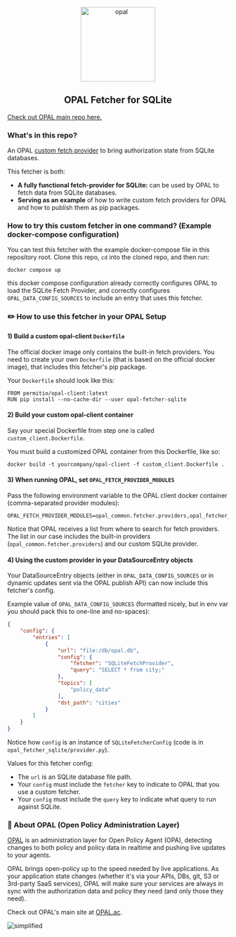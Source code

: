 <p  align="center">
 <img src="https://i.ibb.co/BGVBmMK/opal.png" height=170 alt="opal" border="0" />
</p>
<h2 align="center">
OPAL Fetcher for SQLite
</h2>

[Check out OPAL main repo here.](https://github.com/permitio/opal)

### What's in this repo?
An OPAL [custom fetch provider](https://docs.opal.ac/tutorials/write_your_own_fetch_provider) to bring authorization state from SQLite databases.

This fetcher is both:
- **A fully functional fetch-provider for SQLite:** can be used by OPAL to fetch data from SQLite databases.
- **Serving as an example** of how to write custom fetch providers for OPAL and how to publish them as pip packages.

### How to try this custom fetcher in one command? (Example docker-compose configuration)

You can test this fetcher with the example docker-compose file in this repository root. Clone this repo, `cd` into the cloned repo, and then run:
```
docker compose up
```
this docker compose configuration already correctly configures OPAL to load the SQLite Fetch Provider, and correctly configures `OPAL_DATA_CONFIG_SOURCES` to include an entry that uses this fetcher.

### ✏️ How to use this fetcher in your OPAL Setup

#### 1) Build a custom opal-client `Dockerfile`

The official docker image only contains the built-in fetch providers. You need to create your own `Dockerfile` (that is based on the official docker image), that includes this fetcher's pip package.

Your `Dockerfile` should look like this:
```
FROM permitio/opal-client:latest
RUN pip install --no-cache-dir --user opal-fetcher-sqlite
```

#### 2) Build your custom opal-client container
Say your special Dockerfile from step one is called `custom_client.Dockerfile`.

You must build a customized OPAL container from this Dockerfile, like so:
```
docker build -t yourcompany/opal-client -f custom_client.Dockerfile .
```

#### 3) When running OPAL, set `OPAL_FETCH_PROVIDER_MODULES`
Pass the following environment variable to the OPAL client docker container (comma-separated provider modules):
```
OPAL_FETCH_PROVIDER_MODULES=opal_common.fetcher.providers,opal_fetcher_sqlite.provider
```
Notice that OPAL receives a list from where to search for fetch providers.
The list in our case includes the built-in providers (`opal_common.fetcher.providers`) and our custom SQLite provider.

#### 4) Using the custom provider in your DataSourceEntry objects

Your DataSourceEntry objects (either in `OPAL_DATA_CONFIG_SOURCES` or in dynamic updates sent via the OPAL publish API) can now include this fetcher's config.

Example value of `OPAL_DATA_CONFIG_SOURCES` (formatted nicely, but in env var you should pack this to one-line and no-spaces):
```json
{
    "config": {
        "entries": [
            {
                "url": "file:/db/opal.db",
                "config": {
                    "fetcher": "SQLiteFetchProvider",
                    "query": "SELECT * from city;"
                },
                "topics": [
                    "policy_data"
                ],
                "dst_path": "cities"
            }
        ]
    }
}
```

Notice how `config` is an instance of `SQLiteFetcherConfig` (code is in `opal_fetcher_sqlite/provider.py`).

Values for this fetcher config:
* The `url` is an SQLite database file path.
* Your `config` must include the `fetcher` key to indicate to OPAL that you use a custom fetcher.
* Your `config` must include the `query` key to indicate what query to run against SQLite.


### 📖 About OPAL (Open Policy Administration Layer)
[OPAL](https://github.com/permitio/opal) is an administration layer for Open Policy Agent (OPA), detecting changes to both policy and policy data in realtime and pushing live updates to your agents.

OPAL brings open-policy up to the speed needed by live applications. As your application state changes (whether it's via your APIs, DBs, git, S3 or 3rd-party SaaS services), OPAL will make sure your services are always in sync with the authorization data and policy they need (and only those they need).

Check out OPAL's main site at [OPAL.ac](https://opal.ac).

<img src="https://i.ibb.co/CvmX8rR/simplified-diagram-highlight.png" alt="simplified" border="0">